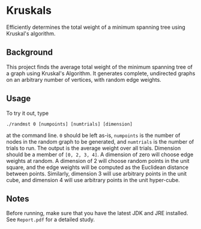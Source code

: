 # Kruskals
Efficiently determines the total weight of a minimum spanning tree using Kruskal's algorithm.

## Background
This project finds the average total weight of the minimum spanning tree of a graph using
Kruskal's Algorithm.  It generates complete, undirected graphs on an arbitrary number of 
vertices, with random edge weights.

## Usage
To try it out, type 

`./randmst 0 [numpoints] [numtrials] [dimension]`

at the command line. `0` should be left as-is, `numpoints` is the number of nodes in the random graph to 
be generated, and `numtrials` is the number of trials to run. The output is the average 
weight over all trials.  Dimension should be a member of `[0, 2, 3, 4]`.  A dimension of 
zero will choose edge weights at random.  A dimension of 2 will choose random points in 
the unit square, and the edge weights will be computed as the Euclidean distance between 
points.  Similarly, dimension 3 will use arbitrary points in the unit cube, and dimension 
4 will use arbitrary points in the unit hyper-cube.

## Notes
Before running, make sure that you have the latest JDK and JRE installed. See `Report.pdf`
for a detailed study.

